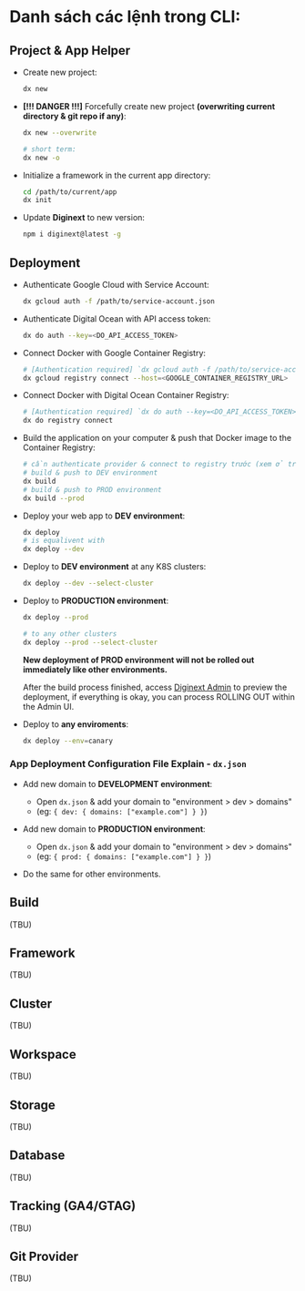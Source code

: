 # Danh sách các lệnh trong CLI:

## Project & App Helper

-   Create new project:

    ```bash
    dx new
    ```

-   **[!!! DANGER !!!]** Forcefully create new project **(overwriting current directory & git repo if any)**:

    ```bash
    dx new --overwrite

    # short term:
    dx new -o
    ```

-   Initialize a framework in the current app directory:

    ```bash
    cd /path/to/current/app
    dx init
    ```

-   Update **Diginext** to new version:

    ```bash
    npm i diginext@latest -g
    ```

## Deployment

-   Authenticate Google Cloud with Service Account:

    ```bash
    dx gcloud auth -f /path/to/service-account.json
    ```

-   Authenticate Digital Ocean with API access token:

    ```bash
    dx do auth --key=<DO_API_ACCESS_TOKEN>
    ```

-   Connect Docker with Google Container Registry:

    ```bash
    # [Authentication required] `dx gcloud auth -f /path/to/service-account.json`
    dx gcloud registry connect --host=<GOOGLE_CONTAINER_REGISTRY_URL>
    ```

-   Connect Docker with Digital Ocean Container Registry:

    ```bash
    # [Authentication required] `dx do auth --key=<DO_API_ACCESS_TOKEN>`
    dx do registry connect
    ```

-   Build the application on your computer & push that Docker image to the Container Registry:

    ```bash
    # cần authenticate provider & connect to registry trước (xem ở trên)
    # build & push to DEV environment
    dx build
    # build & push to PROD environment
    dx build --prod
    ```

-   Deploy your web app to **DEV environment**:

    ```bash
    dx deploy
    # is equalivent with
    dx deploy --dev
    ```

-   Deploy to **DEV environment** at any K8S clusters:

    ```bash
    dx deploy --dev --select-cluster
    ```

-   Deploy to **PRODUCTION environment**:

    ```bash
    dx deploy --prod

    # to any other clusters
    dx deploy --prod --select-cluster
    ```

    **New deployment of PROD environment will not be rolled out immediately like other environments.**

    After the build process finished, access [Diginext Admin](https://app.diginext.site) to preview the deployment, if everything is okay, you can process ROLLING OUT within the Admin UI.

-   Deploy to **any enviroments**:

    ```bash
    dx deploy --env=canary
    ```

### App Deployment Configuration File Explain - `dx.json` 

-   Add new domain to **DEVELOPMENT environment**:
    - Open `dx.json` & add your domain to "environment > dev > domains"
    - (eg: `{ dev: { domains: ["example.com"] } }`)

-   Add new domain to **PRODUCTION environment**:
    - Open `dx.json` &  add your domain to "environment > dev > domains"
    - (eg: `{ prod: { domains: ["example.com"] } }`)

-   Do the same for other environments.

## Build

(TBU)

## Framework

(TBU)

## Cluster

(TBU)

## Workspace

(TBU)

## Storage

(TBU)

## Database

(TBU)

## Tracking (GA4/GTAG)

(TBU)

## Git Provider

(TBU)
